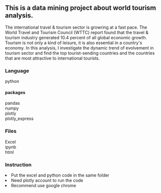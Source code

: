 
## This is a data mining project about world tourism analysis.

The international travel & tourism sector is growring at a fast pace. The World Travel and Tourism Council (WTTC) report found that the travel & tourism industry generated 10.4 percent of all global economic growth. Tourism is not only a kind of leisure, it is also essential in a country's economy. In this analysis, I investigate the dynamic trend of evolvement in tourism sector and find the top tourist-sending countries and the countries that are most attractive to international tourists.

### Language
python
#### packages
 pandas<br> 
 numpy<br>
 plotly<br>
 plotly_express<br>

### Files
 Excel<br>
 ipynb<br>
 html<br>

### Instruction
<li>Put the excel and python code in the same folder</li>
<li>Need plotly account to run the code</li>
<li>Recommend use google chrome</li>



